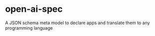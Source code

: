 # open-ai-spec
A JSON schema meta model to declare apps and translate them to any programming language
